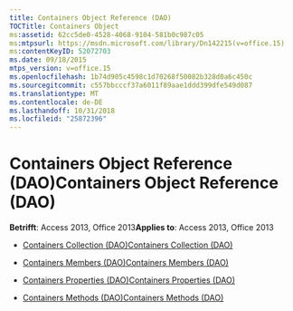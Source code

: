 ```yaml
---
title: Containers Object Reference (DAO)
TOCTitle: Containers Object
ms:assetid: 62cc5de0-4528-4068-9104-581b0c987c05
ms:mtpsurl: https://msdn.microsoft.com/library/Dn142215(v=office.15)
ms:contentKeyID: 52072703
ms.date: 09/18/2015
mtps_version: v=office.15
ms.openlocfilehash: 1b74d905c4598c1d70268f50082b328d0a6c450c
ms.sourcegitcommit: c557bbcccf37a6011f89aae1ddd399dfe549d087
ms.translationtype: MT
ms.contentlocale: de-DE
ms.lasthandoff: 10/31/2018
ms.locfileid: "25872396"
---
```

# <a name="containers-object-reference-dao"></a><span data-ttu-id="ea573-102">Containers Object Reference (DAO)</span><span class="sxs-lookup"><span data-stu-id="ea573-102">Containers Object Reference (DAO)</span></span>


<span data-ttu-id="ea573-103">**Betrifft**: Access 2013, Office 2013</span><span class="sxs-lookup"><span data-stu-id="ea573-103">**Applies to**: Access 2013, Office 2013</span></span>



  - [<span data-ttu-id="ea573-104">Containers Collection (DAO)</span><span class="sxs-lookup"><span data-stu-id="ea573-104">Containers Collection (DAO)</span></span>](containers-collection-dao.md)

  - [<span data-ttu-id="ea573-105">Containers Members (DAO)</span><span class="sxs-lookup"><span data-stu-id="ea573-105">Containers Members (DAO)</span></span>](containers-members-dao.md)

  - [<span data-ttu-id="ea573-106">Containers Properties (DAO)</span><span class="sxs-lookup"><span data-stu-id="ea573-106">Containers Properties (DAO)</span></span>](containers-properties-dao.md)

  - [<span data-ttu-id="ea573-107">Containers Methods (DAO)</span><span class="sxs-lookup"><span data-stu-id="ea573-107">Containers Methods (DAO)</span></span>](containers-methods-dao.md)

